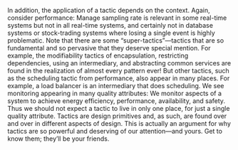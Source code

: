 In addition, the application of a tactic depends on the context. Again, consider performance: Manage sampling rate is relevant in some real-time systems but not in all real-time systems, and certainly not in database systems or stock-trading systems where losing a single event is highly problematic. Note that there are some “super-tactics”—tactics that are so fundamental and so pervasive that they deserve special mention. For example, the modifiability tactics of encapsulation, restricting dependencies, using an intermediary, and abstracting common services are found in the realization of almost every pattern ever! But other tactics, such as the scheduling tactic from performance, also appear in many places. For example, a load balancer is an intermediary that does scheduling. We see monitoring appearing in many quality attributes: We monitor aspects of a system to achieve energy efficiency, performance, availability, and safety. Thus we should not expect a tactic to live in only one place, for just a single quality attribute. Tactics are design primitives and, as such, are found over and over in different aspects of design. This is actually an argument for why tactics are so powerful and deserving of our attention—and yours. Get to know them; they’ll be your friends.